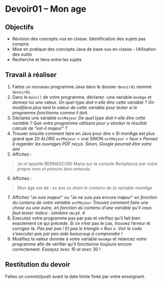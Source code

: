 # Devoir01 – Mon age

## Objectifs
- Révision des concepts vus en classe. Identification des sujets pas compris
- Mise en pratique des concepts Java de base vus en classe - Utilisation des outils
- Recherche et liens entre les sujets

## Travail à réaliser
1. Faites un nouveau programme Java dans le dossier `devoir01` nommé `devoir01`.
2. Dans le `main()` de votre programme, déclarez -une variable `monAge` et donnez-lui une valeur. 
_On quel type doit-t-elle être cette variable ?_
_On modifiera plus tard la valeur de cette variable pour tester si le programme fonctionne comme il doit._
3. Déclarez une variable `estMajeur`
_De quel type doit-t-elle être cette variable ?_
_Que votre programme utilisera pour y stocker le résultat calculé de "est-il majeur" ?_
4. Trouver ensuite comment faire en Java pour dire « SI monAge est plus grand que 20 ALORS `estMajeur` = vrai SINON `estMajeur` = faux »
_Pensez à regarder les ouvrages PDF reçus._
_Sinon, Google pourrait être votre ami_
5. Affichez : 
>Je m'appelle BERNASCONI Maria sur la console
_Remplacez par votre propre nom et prénom bien entendu_
6. Affichez :  
>Mon âge est de : xx ans
_xx étant le contenu de la variable monAge_

7. Affichez "Je suis majeur" ou "Je ne suis pas encore majeur" 
_en fonction du contenu de votre variable `estMajeur`_
_Trouvez comment faire une chose ou une autre, en fonction du contenu d’une variable qu’il vous faut tester. Indice : similaire au pt. 4_
8. Executez votre programme pas par pas et vérifiez qu’il fait bien exactement ce qui précède. Si ce n’est pas le cas, trouvez l’erreur et corrigez-là.
_Pas par pas ! Et pas le triangle « Run ». Voir le code s’executer pas par pas aide beaucoup à comprendre !_
9. Modifiez la valeur donnée à votre variable `monAge` et relancez votre programme afin de vérifier qu’il fonctionne toujours encore correctement.
_Essayez avec 10 et avec 30 !_

## Restitution du devoir
Faites un commit/push avant la date limite fixée par votre enseignant.
